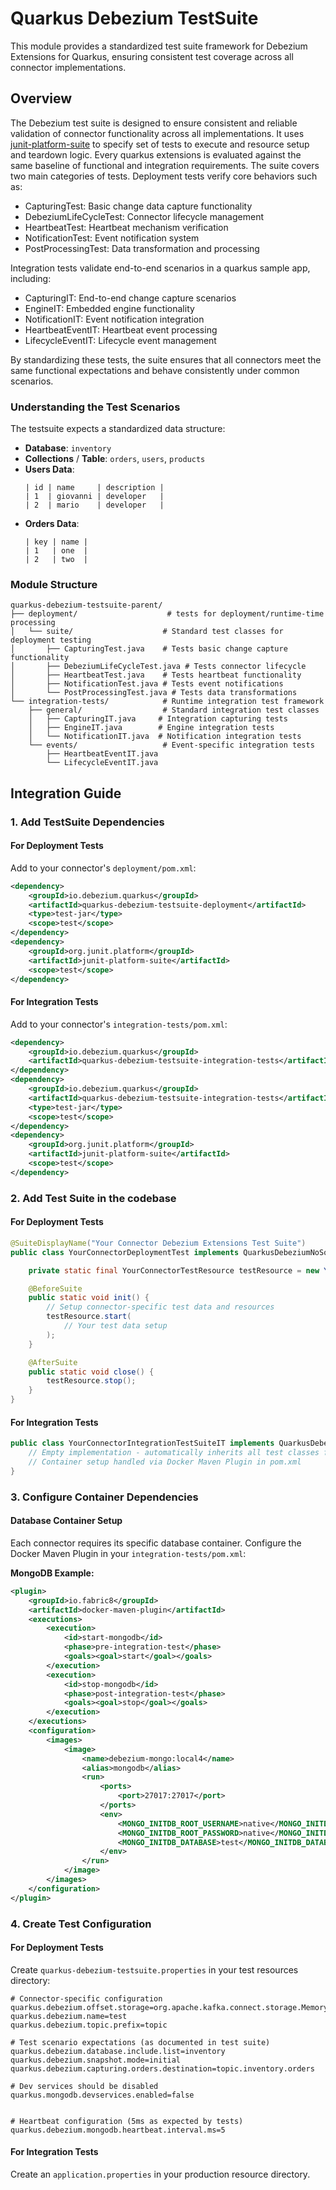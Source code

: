 # Quarkus Debezium TestSuite

This module provides a standardized test suite framework for Debezium Extensions for Quarkus, ensuring consistent test coverage across all connector implementations.

## Overview

The Debezium test suite is designed to ensure consistent and reliable validation of connector functionality across all implementations. 
It uses [junit-platform-suite](https://docs.junit.org/current/user-guide/#junit-platform-suite-engine) to specify set of tests to execute and resource setup and teardown logic. 
Every quarkus extensions is evaluated against the same baseline of functional and integration requirements.
The suite covers two main categories of tests. Deployment tests verify core behaviors such as:

- CapturingTest: Basic change data capture functionality
- DebeziumLifeCycleTest: Connector lifecycle management
- HeartbeatTest: Heartbeat mechanism verification
- NotificationTest: Event notification system
- PostProcessingTest: Data transformation and processing

Integration tests validate end-to-end scenarios in a quarkus sample app, including:

- CapturingIT: End-to-end change capture scenarios
- EngineIT: Embedded engine functionality
- NotificationIT: Event notification integration
- HeartbeatEventIT: Heartbeat event processing
- LifecycleEventIT: Lifecycle event management

By standardizing these tests, the suite ensures that all connectors meet the same functional expectations and behave consistently under common scenarios.

### Understanding the Test Scenarios

The testsuite expects a standardized data structure:

- **Database**: `inventory`
- **Collections** / **Table**: `orders`, `users`, `products`
- **Users Data**:
  ```
  | id | name     | description |
  | 1  | giovanni | developer   |
  | 2  | mario    | developer   |
  ```
- **Orders Data**:
  ```
  | key | name |
  | 1   | one  |
  | 2   | two  |
  ```

### Module Structure

```
quarkus-debezium-testsuite-parent/
├── deployment/                    # tests for deployment/runtime-time processing
│   └── suite/                    # Standard test classes for deployment testing
│       ├── CapturingTest.java    # Tests basic change capture functionality
│       ├── DebeziumLifeCycleTest.java # Tests connector lifecycle
│       ├── HeartbeatTest.java    # Tests heartbeat functionality
│       ├── NotificationTest.java # Tests event notifications
│       └── PostProcessingTest.java # Tests data transformations
└── integration-tests/            # Runtime integration test framework
    ├── general/                  # Standard integration test classes
    │   ├── CapturingIT.java     # Integration capturing tests
    │   ├── EngineIT.java        # Engine integration tests
    │   └── NotificationIT.java  # Notification integration tests
    └── events/                   # Event-specific integration tests
        ├── HeartbeatEventIT.java
        └── LifecycleEventIT.java
```

## Integration Guide

### 1. Add TestSuite Dependencies

#### For Deployment Tests
Add to your connector's `deployment/pom.xml`:

```xml
<dependency>
    <groupId>io.debezium.quarkus</groupId>
    <artifactId>quarkus-debezium-testsuite-deployment</artifactId>
    <type>test-jar</type>
    <scope>test</scope>
</dependency>
<dependency>
    <groupId>org.junit.platform</groupId>
    <artifactId>junit-platform-suite</artifactId>
    <scope>test</scope>
</dependency>
```

#### For Integration Tests
Add to your connector's `integration-tests/pom.xml`:

```xml
<dependency>
    <groupId>io.debezium.quarkus</groupId>
    <artifactId>quarkus-debezium-testsuite-integration-tests</artifactId>
</dependency>
<dependency>
    <groupId>io.debezium.quarkus</groupId>
    <artifactId>quarkus-debezium-testsuite-integration-tests</artifactId>
    <type>test-jar</type>
    <scope>test</scope>
</dependency>
<dependency>
    <groupId>org.junit.platform</groupId>
    <artifactId>junit-platform-suite</artifactId>
    <scope>test</scope>
</dependency>
```

### 2. Add Test Suite in the codebase

#### For Deployment Tests

```java
@SuiteDisplayName("Your Connector Debezium Extensions Test Suite")
public class YourConnectorDeploymentTest implements QuarkusDebeziumNoSqlExtensionTestSuite {

    private static final YourConnectorTestResource testResource = new YourConnectorTestResource();

    @BeforeSuite
    public static void init() {
        // Setup connector-specific test data and resources
        testResource.start(
            // Your test data setup
        );
    }

    @AfterSuite
    public static void close() {
        testResource.stop();
    }
}
```

#### For Integration Tests

```java
public class YourConnectorIntegrationTestSuiteIT implements QuarkusDebeziumIntegrationTestSuite {
    // Empty implementation - automatically inherits all test classes from interface!
    // Container setup handled via Docker Maven Plugin in pom.xml
}
```

### 3. Configure Container Dependencies

#### Database Container Setup

Each connector requires its specific database container. Configure the Docker Maven Plugin in your `integration-tests/pom.xml`:

**MongoDB Example:**
```xml
<plugin>
    <groupId>io.fabric8</groupId>
    <artifactId>docker-maven-plugin</artifactId>
    <executions>
        <execution>
            <id>start-mongodb</id>
            <phase>pre-integration-test</phase>
            <goals><goal>start</goal></goals>
        </execution>
        <execution>
            <id>stop-mongodb</id>
            <phase>post-integration-test</phase>
            <goals><goal>stop</goal></goals>
        </execution>
    </executions>
    <configuration>
        <images>
            <image>
                <name>debezium-mongo:local4</name>
                <alias>mongodb</alias>
                <run>
                    <ports>
                        <port>27017:27017</port>
                    </ports>
                    <env>
                        <MONGO_INITDB_ROOT_USERNAME>native</MONGO_INITDB_ROOT_USERNAME>
                        <MONGO_INITDB_ROOT_PASSWORD>native</MONGO_INITDB_ROOT_PASSWORD>
                        <MONGO_INITDB_DATABASE>test</MONGO_INITDB_DATABASE>
                    </env>
                </run>
            </image>
        </images>
    </configuration>
</plugin>
```

### 4. Create Test Configuration

#### For Deployment Tests

Create `quarkus-debezium-testsuite.properties` in your test resources directory:

```properties
# Connector-specific configuration
quarkus.debezium.offset.storage=org.apache.kafka.connect.storage.MemoryOffsetBackingStore
quarkus.debezium.name=test
quarkus.debezium.topic.prefix=topic

# Test scenario expectations (as documented in test suite)
quarkus.debezium.database.include.list=inventory
quarkus.debezium.snapshot.mode=initial
quarkus.debezium.capturing.orders.destination=topic.inventory.orders

# Dev services should be disabled
quarkus.mongodb.devservices.enabled=false


# Heartbeat configuration (5ms as expected by tests)
quarkus.debezium.mongodb.heartbeat.interval.ms=5
```

#### For Integration Tests

Create an `application.properties` in your production resource directory.